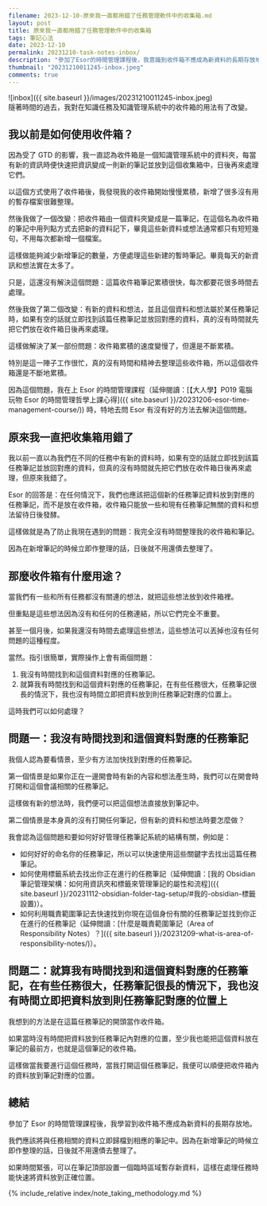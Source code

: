 ```yaml
---
filename: 2023-12-10-原來我一直都用錯了任務管理軟件中的收集箱.md
layout: post
title: 原來我一直都用錯了任務管理軟件中的收集箱
tags: 筆記心法
date: 2023-12-10
permalink: 20231210-task-notes-inbox/
description: "參加了Esor的時間管理課程後，我意識到收件箱不應成為新資料的長期存放地。我們應該將與任務相關的資料立即歸檔到相應的筆記中。如果時間緊張，可以在筆記頂部設置一個臨時區域暫存新資料，這樣在處理任務時能快速將資料放到正確位置。"
thumbnail: "20231210011245-inbox.jpeg"
comments: true
---
```


![inbox]({{ site.baseurl }}/images/20231210011245-inbox.jpeg)  
隧著時間的過去，我對在知識任務及知識管理系統中的收件箱的用法有了改變。

## 我以前是如何使用收件箱？

因為受了 GTD 的影響，我一直認為收件箱是一個知識管理系統中的資料夾，每當有新的資訊時便快速把資訊變成一則新的筆記並放到這個收集箱中，日後再來處理它們。

以這個方式使用了收件箱後，我發現我的收件箱開始慢慢累積，新增了很多沒有用的暫存檔案很難整理。



然後我做了一個改變：把收件箱由一個資料夾變成是一篇筆記，在這個名為收件箱的筆記中用列點方式去把新的資料記下，畢竟這些新資料或想法通常都只有短短幾句，不用每次都新增一個檔案。

這樣做能夠減少新增筆記的數量，方便處理這些新建的暫時筆記。畢竟每天的新資訊和想法實在太多了。

只是，這還沒有解決這個問題：這篇收件箱筆記累積很快，每次都要花很多時間去處理。



然後我做了第二個改變：有新的資料和想法，並且這個資料和想法屬於某任務筆記時，如果有空的話就立即找到該篇任務筆記並放回對應的資料，真的沒有時間就先把它們放在收件箱日後再來處理。

這樣做解決了某一部份問題：收件箱累積的速度變慢了，但還是不斷累積。

特別是這一陣子工作很忙，真的沒有時間和精神去整理這些收件箱，所以這個收件箱還是不斷地累積。

因為這個問題，我在上 Esor 的時間管理課程（延伸閱讀：[【大人學】P019 電腦玩物 Esor 的時間管理哲學上課心得]({{ site.baseurl }}/20231206-esor-time-management-course/)) 時，特地去問 Esor 有沒有好的方法去解決這個問題。


## 原來我一直把收集箱用錯了

我以前一直以為我們在不同的任務中有新的資料時，如果有空的話就立即找到該篇任務筆記並放回對應的資料，但真的沒有時間就先把它們放在收件箱日後再來處理，但原來我錯了。

Esor 的回答是：在任何情況下，我們也應該把這個新的任務筆記資料放到對應的任務筆記，而不是放在收件箱，收件箱只能放一些和現有任務筆記無關的資料和想法留待日後發酵。

這樣做就是為了防止我現在遇到的問題：我完全沒有時間整理我的收件箱和筆記。

因為在新增筆記的時候立即作整理的話，日後就不用還債去整理了。

## 那麼收件箱有什麼用途？

當我們有一些和所有任務都沒有關連的想法，就把這些想法放到收件箱裡。

但重點是這些想法因為沒有和任何的任務連結，所以它們完全不重要。

甚至一個月後，如果我還沒有時間去處理這些想法，這些想法可以丟掉也沒有任何問題的這種程度。

當然。指引很簡單，實際操作上會有兩個問題：

1. 我沒有時間找到和這個資料對應的任務筆記。
2. 就算我有時間找到和這個資料對應的任務筆記，在有些任務很大，任務筆記很長的情況下，我也沒有時間立即把資料放到則任務筆記對應的位置上。

這時我們可以如何處理？

## 問題一：我沒有時間找到和這個資料對應的任務筆記

我個人認為要看情景，至少有方法加快找到對應的任務筆記。

第一個情景是如果你正在一邊開會時有新的內容和想法產生時，我們可以在開會時打開和這個會議相關的任務筆記。

這樣做有新的想法時，我們便可以把這個想法直接放到筆記中。

第二個情景是本身真的沒有打開任何筆記，但有新的資料和想法時要怎麼做？

我會認為這個問題和要如何好好管理任務筆記系統的結構有關，例如是：

- 如何好好的命名你的任務筆記，所以可以快速使用這些關鍵字去找出這篇任務筆記。
- 如何使用標籤系統去找出你正在進行的任務筆記（延伸閲讀：[我的 Obsidian 筆記管理架構：如何用資訊夾和標籤來管理筆記的屬性和流程]({{ site.baseurl }}/20231112-obsidian-folder-tag-setup/#我的-obsidian-標籤設置)）。
- 如何利用職責範圍筆記去快速找到你現在這個身份有關的任務筆記並找到你正在進行的任務筆記（延伸閲讀：[什麼是職責範圍筆記（Area of Responsibility Notes）？]({{ site.baseurl }}/20231209-what-is-area-of-responsibility-notes/)）。

## 問題二：就算我有時間找到和這個資料對應的任務筆記，在有些任務很大，任務筆記很長的情況下，我也沒有時間立即把資料放到則任務筆記對應的位置上


我想到的方法是在這篇任務筆記的開頭當作收件箱。

如果當時沒有時間把資料放到任務筆記內對應的位置，至少我也能把這個資料放在筆記的最前方，也就是這個筆記的收件箱。

這樣做當我要進行這個任務時，當我打開這個任務筆記，我便可以順便把收件箱內的資料放到筆記對應的位置。


## 總結

參加了 Esor 的時間管理課程後，我學習到收件箱不應成為新資料的長期存放地。

我們應該將與任務相關的資料立即歸檔到相應的筆記中。因為在新增筆記的時候立即作整理的話，日後就不用還債去整理了。

如果時間緊張，可以在筆記頂部設置一個臨時區域暫存新資料，這樣在處理任務時能快速將資料放到正確位置。

{% include_relative index/note_taking_methodology.md %}

<!--
- [原來我一直都用錯了任務管理軟件中的收集箱]({{ site.baseurl }}/20231210-task-notes-inbox/)
-->
